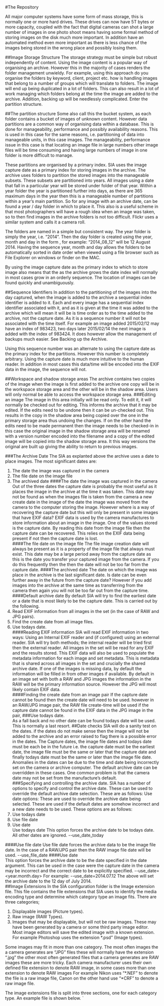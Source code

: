 #The Repository

All major computer systems have some form of mass storage, this is normally one or more hard drives. These drives can now have 5T bytes or more capacity, coupled with the fact that digital cameras can shot a large number of images in one photo shoot means having some formal method of storing images on the disk much more important. In addition have an automated method even more important as there is less chance of the images being stored in the wrong place and possibly losing them.

##Image Storage Structure
The storage strategy must be simple but robust independently of content. Using the image content is a popular way of organising an archive. However this in the majority of cases renders the folder management unwieldy. For example, using this approach do you organise the folders by keyword, client, project etc. how is handling images that belong to a number of groups which will translate to folders. The image will end up being duplicated in a lot of folders. This can also result in a lot of work managing which folders belong at the time the image are added to the archive. Addition, backing up will be needlessly complicated. Enter the partition structure.    

##The partition structure
Some also call this the bucket system, as each folder contains a bucket of images of unknown content. However data partitions are a common way of organising data within a database. This is done for manageability, performance and possibly availability reasons. This is used in this case for the same reasons, i.e. partitioning of data into manageable units, in this case images. The manageability, performance issue in this case is that locating an image file in large numbers other image files will be time consuming and having large numbers of image in one folder is more difficult to manage.

These partitions are organised by a primary index. SIA uses the image capture date as a primary index for storing images in the archive. The archive uses folders to partition the stored images into the manageable subsets. These subsets are partitioned into years. All images using a date that fall in a particular year will be stored under folder of that year. Within a year folder the year is partitioned further into days, as there are 365 maximum days in the year then this is a manageable number of partitions within a year’s main partition. So for any image with an archive date, can be found a year / day folder in which to place it. This also is a useful scheme in that most photographers will have a rough idea when an image was taken, so to then find images in the archive folders is not too difficult.
Flickr uses a similar system and calls it a camera roll.
 
The folders are named in a simple but consistent way. The year folder is simply the year, i.e. “2014”. Then the day folder is created using the year, month and day in the form <year>_<month>_<day>, for example: “2014_08_12” will be 12 August 2014. Having the sequence year, month and day allows the folders to be automatically sorted in date order when viewed using a file browser such as File Explorer on windows or finder on the MAC. 

By using the image capture date as the primary index to which to store image also means that the as the archive grows the date index will normally in most cases grow in an orderly sequence.
The location of images can be found quickly and unambiguously. 

##Sequence Identifiers
In addition to the partitioning of the images into the day captured, when the image is added to the archive a sequential index identifier is added to it. Each and every image has a sequential index identifier associated with it, and as it is given at the time it was added to the archive which will mean it will be is time order as to the time added to the archive, not the capture date.  As it is a sequence number it will not be associated with the time itself. For example an image added 2015/02/12 may have an index of 983423, two days later 2015/02/14 the next image is added with the index of 983424. It does however allow the management of backups much easier. See Backing up the Archive. 

Using this sequence number was an alternate to using the capture date as the primary index for the partitions. However this number is completely arbitrary. Using the capture date is much more intuitive to the human reader. In addition in most cases this data/time will be encoded into the EXIF data in the image, the sequence will not. 

##Workspace and shadow storage areas
The archive contains two copies of the image when the image is first added to the archive one copy will be in the workspace storage area and the other will be in the shadow area. Users will only normal be able to access the workspace storage area.
###Editing an image
The image in this area initially will be read only. To edit it, it will normally be checked out for editing. This informs the archive that it may be edited. If the edits need to be undone then it can be un-checked out. This results in the copy in the shadow area being copied over the one in the primary storage area thus undoing the changes. If on the other hand the edits need to be made permanent then the image needs to be checked-in in this case the original image in the shadow storage area will be renamed with a version number encoded into the filename and a copy of the edited image will be copied into the shadow storage area. It this way versions the original are built up giving the ability to return to previous images.
      
###The Archive Date
The SIA as explanted above the archive uses a date to place images. The most significant dates are:
1.	The date the image was captured in the camera
2.	The file date on the image file
3.	The archived date
####The date the image was captured in the camera
Out of the three dates the capture date is probably the most useful as it places the image in the archive at the time it was taken. This date may not be found as when the images file is taken from the camera a new create date in the image of the date the image was moved from the camera to the computer storing the image. However where is a way of recovering the capture date but this will only be present in some images that have EXIF data? EXIF data is used by the camera manufactures to store information about an image in the image. One of the values stored is the capture date. By reading this date from the image file then the capture date can be recovered. This relies on the EXIF data being present if not then the capture date is lost.   
####The file date on the image file
The file image creation date will always be present as it is a property of the image file that always must exist. This date may be a large period away from the capture date as this is the date you transfer your captured image from the camera. If you do this frequently then the then the date will not be too far from the capture date.
####The archived date
The date on which the image was place in the archive is the last significant date. Is date can be even further away in the future from the capture date? However if you add images into the archive at the same time as transferring from the camera then again you will not be too far out  from the capture time.
####Default archive date
By default SIA will try to find the earliest date or a date that is most likely to be the capture date. This is carried out by the following.
1.	Read EXIF information from all images in the set (in the case of RAW and JPG pairs).
2.	Find the create date from all image files.
3.	Use todays date.   
####Reading EXIF information
SIA will read EXIF information in two ways: Using an Internal EXIF reader and (if configured) using an external reader. SIA will try both methods; the internal reader will be tried first then the external reader.  All images in the set will be read for any EXIF and the results stored. This EXIF data will also be used to populate the metadata information for each image and set metadata. This is metadata that is shared across all images in the set and crucially the shared archive date.  If one of the images is missing data, by default the information will be filled in from other images if available. By default in an image set with both a RAW and JPG images the information in the RAW will be the primary information source. However the JPG will most likely contain EXIF data.  
####Finding the create date from an image pair
If the capture date cannot be found then the create date will need to be used. however in an RAW/JPG image pair, the RAW file create-time will be used if the capture date cannot be found in the EXIF data in the JPG image in the pair,
###Use todays date.   
As a fall back and no other date can be found todays date will be used. This is normally a last resort. 
##Date checks
SIA will do a sanity test on the dates. if the dates do not make sense  then the image will not be added to the archive and an error raised to flag there is a possible error in the dates. The Capture dates, the image file dates and todays date must be each be in the future i.e. the capture date must be the earliest date, the image file must be the same or later that the capture date and finally todays date must be the same or later than the image file date.
Anomalies in the dates can be due to the time and date being incorrectly set on the camera or archive computer. The default archive date can be overridden in these cases. One common problem is that the camera date may not be set from the manufacture’s default.      
###Specifying and controlling the archive date.
SIA has a number of options to specify and control the archive date. These can be used to override the default archive date selection. These are as follows:
Use date options:
These are used to override the archive date being selected. These are used if the default dates are somehow incorrect and a new date needs to be used. These options are as follows:
1.	Use todays date
2.	Use file date
3.	Use date  
Use todays date
This option forces the archive date to be todays date. All other dates are ignored.
--use_date_today

####Use file date
Use file date forces the archive data to be the image file date. In the case of a RAW/JPG pair then the RAW image file date will be used.
--use_file_date
####Use date  
This option forces the archive date to be the date specified in the date argument. This can be used in the case were the capture date in the camera may be incorrect and the correct date to be explicitly specified.
--use_date=<year.month.day>
For example:
--use_date=2014.07.12
The above will set the archive date to the 12 day of July 2014.  
##Image Extensions
In the SIA configuration folder is the Image extension file. This file contains the file extensions that SIA uses to identify the media encoding type and determine which category type an image fits. There are three categories;
1.	Displayable images (Picture types). 
2.	Raw image (RAW Types).
3.	Images that may be displayable, but will not be raw images. These may have been generated by a camera or some third party image editor. Most image editors will save the edited image with a known extension. For example Photoshop uses the extension *.psd” (Image types).

Some images may fit in more than one category. The most often images the a camera generates are “JPG” files these will normally have the extension “.jpg” the other most often generated files that a camera generates are RAW images these are more tricky. Each camera manufacturer uses their own defined file extension to denote RAW image, in some cases more than one extension to denote RAW images For example Nikon uses “*.NEF” to denote the file is a raw image file, Canon on the other hand use “*CRF” to denote a raw image file.

The image extensions file is split into three sections, one for each category type. An example file is shown below.
`
<!-- Raw image (RAW Types)-- > 
Dng=raw,Adobe Digital Negative
NEF=raw,Nikon RAW
CRF=raw,Canon RAW

<!-- Images that may be displayable, but will not be raw images. (Image types) -- > 
Bmp=img,Bitmap
Jpg=img,Joint Photograohic Experts Group

<!-- Displayable images (Picture types) -- > 
Gif=pic,Graphics Interchange Format
Jpg=img,Joint Photograohic Experts Group
`

As new extensions are created by camera manufactures and photo editor authors, then this file may be update to reflect the new changes. 

##Managed and un-managed images
SIA provides managed and un-manage versions of each image in the archive. Images for each type are stored to different separate areas. The managed image is stored within the archive. the un-managed images are stored in an area that is easily accessible to the user.   
When a new image is added to the archive it becomes managed.  SIA will assign a unique number to the image and tracked within the archive and is normally not viewable by anyone. At the same time the image is added a viewable/editable version is also added in the un-managed area. The user of the archive is able to view and edit the un-managed images even delete them with no impact on the archive. This un-managed images can be refreshed from the managed images at any time. The managed version on the other hand should never be accessed by the user and must never be modified. If an un-managed image is edited and the changes need to be archived, then the images can be checked-in to the archive. When the image is checked-in a copy of the unmanaged image is placed in the managed area of the archive with a version number as part of the file name. This will prevent the original version of the image not to be over written and identify the new version. A unique number is then added and the new image is tracked within the archive.
##Backing up and Mirroring
When a managed image is added to the archive all mirrors automatically updated with the new image. This ensures that more than one copy of the managed image exists in almost real-time.
When backing-up to off-line media such as Blu-Ray as each unique image is added to the archive   

##Database support for metadata in SIA
Once the metadata for each image has been captured some means of storing and accessing that data needs to be found. The metadata lends itself to a number of methods for both accessing and the storage of the metadata information.
SIA supports three types of storage:
1.	XML files
2.	CSV files
3.	SQLite database
Each has advantages and disadvantages. Using the three methods can help to mitigate some of the disadvantages and support other storage methods and access methods. Each will be described in detail in the following sections.
###XML files
XML stands for Extensible Mark-up Language (XML). This is a mark-up language that defines a set of rules for encoding documents in a format that is both human readable and machine readable i.e. readable by a computer. The standard for XML is defined in the XML 1.0 Specification produced by the World Wide Web Consortium (W3C). This format can be easily converted into HTML web pages. This conversion is common, so common that tools such as XSL parses have been developed to make the process easier.
There disadvantage is that they are slow to search as each file will need to be opened, read and closed. An archive will have a large number of files to read thus a time consuming process compared to accessing a database to carry out a similar search.  
T####he XML Database
This essentially is a collection of XML files placed in folders in a consistent way. This allows the XML files to be accessed effectively. Any software tool using the XML files will be able to do so by following the access rules.
These rules are as follows:
Each image has a XML file with its metadata. This will always contain the identification information for the image. The file name for the XML file is the full filename with extension plus “.xml”. For example: the image file “DSC_1234.jpg” will have a xml called “DSC_1234.jpg.xml”. The image set will also have an XML metadata file, the will a file name of the main image filename without the extension. For example: the image “DSC_1234” will have a xml file called “DSC_1234.xml”.
These xml file will be stored in the day folder in which the image resides. Each day folder will contain a folder called “.metadata” the dot at the start makes the folder hidden. Under this folder will be another folder called xml under this folder the xml files will be stored.

###CSV files
CSV file are a comma separated value (CSV) files. Also the format may be called character separated values, because the separator character does not have to be a comma, this is the case of SIA. The files stored tabular date in plain text form. CSV file can be imported into both spread sheet applications such as Excel and databases such as Access. This includes importantly SQLite; CSV files can be used to provide a backup for SQLite.
####The CSV Database
 The CSV file database, like the XML database is a collection of plain files. In this case CVS Formatted files. Unlike XML there will be one file per set of Metadata attributes for the day set of images. Each image attributes will be contained in one line in the CSV file. The sets of attributes will be connected by a sequence number which is the first field in each row. If a set of attributes are not available then they an entry with the sequence identification is added but the value can be blank. So in each day folder will contain a CSV folder under the metadata directory. This CSV folder will contain the following data sets:  
1.	File Properties
2.	Asset Properties
3.	Camera Information
4.	Copyright Properties
5.	GPS Properties
6.	Media Properties
Each data set will be contained in one CSV file. The data sets contained in the CSV files will reflect the same data held in the SQLite tables. 

###SQLite database
SQLite is an open source database that is used in both large and small systems. Adobe uses it for Lightroom. Lightroom is Adobe’s archiving application. Another user of SQLite is the programing language Python. A SQLite database can be easily access using python. As this database is popular and completely free unlike a number of other databases it has a large following.  The main advantage of a database is that the data it holds can be searched and sorted much quicker than a flat file database. Data can be queried using SQL and applications can be made to use the data quickly. The disadvantages is that the database system are more complex to setup. Damage to a database affects virtually all the systems using it.
##Sequence Identifiers
 Each image in the archive is uniquely identified by a sequence number. This is then used to cross reference images within the databases. The databases generate this number to two ways, the SQLite database will generate this number as a unique number primary number key in the Asset Properties table. All other tables in the database will then contain this number as their primary key. Each image in the database must be referenced in the Asset Properties table all other tables it can be optional. The Asset Properties table will contain the full path to the image in the archive and an index that performs the reverse in that given an image path it will return the sequence number.

In the case of the SQLite database, the database can generate this unique sequence number and carry out the indexing into the other tables and maintain a link to the actual image in the archive. Flat File database such as the XML and CVS databases cannot do this directly. The reason being is  that that there is a set of CSV files per day and the sequence numbers are generated at the time the image is placed in the archive not the date the image was take. The sequence numbers are not guaranteed to be in any order.  To solve this problem SIA maintains a file based sequence number lookup. Given a sequence number the lookup will return the full archive path. To carry out the reverse, you will start with the archive so the folder the correct CSV is known the Asset Properties CSV file will be ion image file name order so finding the sequence file number is trivial.
##Archive integrity
One main function of an image archive is to safe guard the images within it. The archive can be damaged either intentionally or unintentionally at any time. If damage is done to the archive, the first thing for the archive to do is to inform you, the user, as soon as possible that the damage has taken place. The next thing is to inform you what damage has been done, then lastly help you fix the damage.
 
SIA has mechanisms to monitor the integrity of the archive by recording the times that images are modified. In addition maintains a file map of the archive with both a CRC and MD5 checksums of each file in the archive. If the file map of the archive does not match the contents of the archive then these differences can be listed. Sometime these differences are relatively harmless, such as an image being modified without being marked as checked-out; on the other hand whole years’ worth of images may be missing. The file map will highlight this change. From the users point of view missing a year may not be seen until images from that year are needed, along period time may have passed before the damage may be apparent.  Once the damage is identified a file list of damaged or missing files can be generated and the archive can be repaired from an archive mirror by copying the file back into the archive. A full integrity check can then be made of archive to verify that the repair was successful.  
##Hook scripts
A hook script is a program triggered by an archive repository event , such as an image being about to be processed  to be put into the  archive. This is for example a point where if the image say a RAW  type then a picture type may be generated so both can be archived as a RAW/Picture pair.

##Backups
Backups are an important part of the workflow in that they help to under pin the integrity of the archive. Depending on the value placed on the images in the archive, ideally at least three backups copies of the photos, so if one backup is lost, two backups remain. This comes from safety critical system where all critical system is in triplicate. If one system fails two are still operational. In the case of an aircraft, all critical system is in sets of three, if one system is lost two remain. The aircraft is not relying on one system. One system is in use and one system is a backup. It the aircraft flies without the backup if the system in use fails then this may lead to disaster. The same is true for the integrity of the archive. Another consideration is the location of the backups and time between backups.
##Backup location
The location of the backups is a consideration when creating a backup system. The metaphor “having all ones eggs in one basket” is a good one.  If the entire backup sets and the computer containing the archive is lost say by a fire or stolen is in one location. Having another set of backups is a prudent strategy.  This normal case for backups and so are characterised into to two sets:

1.	On-site - Backups are normally in the same location of the computer containing the archive.

2.	Off-site - Backups are normally not in the same location of the computer containing the archive.

###On-site Backups 
On-site backups (direct backups) are normally quickly available to use in the case of a failure in the integrity of the archive. These are the first line of backups. These backups are normally hard disks that mirror the main archive. These are not part of a RAID system but run alongside the RAID. A RAID system can run without any support from SIA and is part of the archive computers hard disk system. Using a RAID system is useful in insuring the integrity of the primary archive hard drive, however it cannot guard against accidental data corruption.
The direct mirror disk can be a second hard disk,  USB disk or a network disk, it is does need to be quite fast and available at all times the main archive is available.  
###Off-site Backups
Off-site Backups (indirect backups) are normally not as quickly available.  If the entire backup and the computer containing the archive is lost. Then the second line of backups will remain to re-build the archive. This is easily achievable using a cloud backup system. This requires the internet to be available. The data it transmitted to a remote hard disk. As the internet is much slower than a local hard drive the data is sent at a slower rate than a direct mirror disk and the data is sent indirectly to the remote drive. 
####Off-line backups
These are backups that are not available directly. The archive data is contained on Off-line such as Tapes, DVDs or Blu-ray. The data will need to be copied back on to the on-line system in order to use. This is a third line of backups and slow to recover the data but is used for archiving and the last stop disaster recovery. However this form of backing up the archive may be the most reliable in that the media can be the most robust. For example Blu-ray disks can have a data retention time of tens of years.
SIA backup support
SIA supports both direct and in-direct backups as part of the normal workflow of placing an image in the archive. As each image is added to the main archive it is also copied into the direct backup and indirect targets. Off-line media is handled separately
SIA Online backups
SIA provides the facilities for online backup thought the use of data mirrors. A data mirror provides a complete copy of a set of data. Then as the target set of data changes so the changes are reflected in the mirrored data in near real time. The data set changes are synchronised with the mirror.
The Mirror provided by SIA is not a true mirror as a true data mirror is the replication of logical disk volumes onto separate physical hard disks in real time to ensure continuous availability of the data using physical hardware. It is most commonly used in RAID 1 where two physical hard disks mirror each other. The user can be unaware that the data is being mirrored and in the case of a disk failure, the failed disk is replaced with a new one and the mirror is re-established by the good disk copying all the data to the new disk until all the data is back in sync.    
The type of mirror provided by SIA is known as file shadowing. This type of mirroring operates at the file level and needs no additional hardware. As the files in the target data set changes the changes are reflected in the file mirror. The target date in this case is the Image Archive and the data set is the entire archive. The archive can be then mirrored on another disk so if the main disk becomes faulty the archive is safely contained in the file mirror. Once the faulty disk is repaired or another location is found for the primary archive then the archive can be restored from the mirror by simply copying the files back into position relative to the root archive folder.
Recovery point object
Recovery point object or RPO is defined as the maximum tolerable period in which data might be lost from an IT service due to a major incident. In the context of the archive it is the time taken to re-sync the mirrors. 
Synchronous and Asynchronous Mirrors
This refers to how the data is written to the mirror. A Synchronous mirror is where as each file is copied into the Archive it is also written to the mirror. This reduces the RPO to the time taken to write the file copy to the mirror. The only better RPO time would be if the primary Archive is located on a mirrored disk where the RPO will be almost zero.  The down side is that the location of the mirror must have fast write times and always available. It the data cannot be written then the archive will stall i.e. the current archive operation will not complete until the mirror is able to write the file. This means a second hard drive is probably the best option for this type of mirror.
An Asynchronous mirror is updated periodically. The period may be within seconds; however the process that copies the files will not be the process controlling the archive. If the copy process stalls then the archive is unaffected. When the copy process is resumed then the process will needs to catch up the copying operation until the files are back in sync.
Direct and Indirect Mirrors       
This refers to how the data is written. A direct mirror writes the data directly to the mirror. An indirect mirror will have the data written to a staging folder so the data can be read asynchronously to be then written to the mirror. This method is like a print queue where the print jobs are queued for printing on the printer. The printer is a show device so the queue is there so users can print out a document then carries on working while the printer is printing. Once the print job completes the document can be delivered to the user. SIA supports internet and intranet based mirrors, the internet is not as fast as a hard drive so like the printer files written across the internet need to be queued in a staging area. An Synchronous write from the archive can be used to write the file to be mirrored to the staging area as this is a fast operation. However the process reading it from the staging area to the remote mirror can take as much time as needed. The down side is that the remote mirror cannot be synchronised as quickly as an On-Site local mirror.   
SIA backup support
SIA supports both direct and in-direct backups as part of the normal workflow of placing an image in the archive. As each image is added to the main archive it is also copied into the direct backup and indirect targets. Off-line media is handled separately. 
Direct backups
SIA only needs the destination folder on the hard drive of where the mirror is to be placed. Whenever a new image is added SIA automatically copied the image and associated files to the direct mirrors. This increases the time to archive an image but guarantees the mirror is up-to-date.
Indirect backups
Indirect mirrors are slightly different; each indirect mirror is associated with a staging folder. This folder acts as a temporary store for the images. The images are copied by SIA automatically to a staging folder along with information as to the location in the indirect mirror of where the image is located.  A second process then transfers the images and associated files indirectly to the indirect mirror using the location information. This acts as a buffer between the copying from the archive and potently moving over the internet at a much slow speed. In Addison if the internet is not available then the indirect updates can be resumed when the internet 
Off-line backups
An off-line backup is here the media containing the backup data is not immediately available. This normally refers to tape backups but can also refer to CD, DVD or Blu-ray and additionally USB hard drives.
Backup spanning
The backup media may or may not span the entire archive. for example a large USB  hard drive may easily contain the complete backup of the archive, however a DVD or even a Blu-ray probably not contain the complete backup necessitating a set of media to span the entire backup data set. This set of media is generally called a Volume Set. Each an item of media such as a DVD is called a Volume and labelled sequentially from 1 to the maximum required to contain the backup. SIA provides a method generating a volume set using temporary hard disk space to generating the volumes to then be copied on the target media.
For example, if you have an archive covering 340 Giga Bytes of storage. To create a Blu-ray set of archival disks will require 14 25 Gb Blu-ray Disks or 7 50 Gb Blu-ray Disks.  A hard Disk with at least 340 Gigi bytes is requited to create a staging area for the Volume set.
From the command line enter the following:
siasdmin –backup –all –archive=”c::\images” –target=”c:\temp\backups”

Data backed-up
In order to reliably restore an archive from a backup all key information needs to be backed-up however some data need not be backed up as it is regenerated by the archive as part of the restoration process.
Data needing to be backed up:
1.	All Images including the version set.
2.	All metadata.
3.	All Image change history.
Optional data such as summary logs can also be backed-up this will include the following:
1.	Summary and details session logs
2.	Application logs.
System Data, This is data that the system needs to operate is the same manner as before the system was backed-up then the backed-up data applied in the restoration process.
Indexed back-ups
All the images in the archive are indexed using an incrementing sequence Number. The first image has an index of 0 (zero) the next is 1 (one) etc. These will therefore increment in ascending order over time. This enables backups to backup    
Backing-up using the  

Verification
When the files are copied to the mirror SIA can verify that the file was successfully copied to the mirror and that the CRC checksums on both files agree. However, if the coping of files is carried out by a second process then that process must also carry out the verification operation as it has control of the mirroring activity. To help these processes, SIA provides the size, modification date and the CRC as part of the data passed in the staging area.
Backup Configuration   
This section details how the backup mirror options can be tailored to your requirements. These options are contained in a configuration file located in the SIA configuration folder. This file is named “mirror.dat”
The configuration file can contain a number of mirrors each of which is identified by a name. This name is then followed by a list of comer separated options. These are as follows:
1.	Direct or Indirect (direct|indirect)
This will switch between direct or indirect copying of files.
2.	The path to the mirror or staging area
This will be where the root folder of the mirrored archive or the root staging folder.
3.	Mirror type (mirror|stage)
This will switch between a direct mirror of the archive or a staged copy of the archive.
4.	Verify (on|off)
Whether the files passed to the staging area or mirror are verified that there are copied correctly without error. 
An example mirror will look like the following:
Secondary=direct,/backup/archive001,mirror,true
In this case:
 The name of the mirror is Secondary
The mode of mirroring is direct writes
The path is to a backup disk called backup and the root of the archive is Archive001
The type of mirror is a standard file mirror
Verification is on.
Mirror commands
In order to manage the Mirrors a number of commands are available to carry out action on mirrors, these are as follows:
Initialise Mirror
This command is used to initialise a mirror. When a mirror is defined in the configuration it will be empty. In order to get the Mirror in sync with the Master archive then the Mirror needs to be initialised. This command provides that function.
sia –mirror_initialise=<mirror name>
Verify Mirror
This command is used to verify that a mirror is in sync with the master archive
CheckDisk
History    
Versioning	
One common task to be carried out in digital photography is to edit images. This may be to remove spots on the image or may be to enhance it in some way. There may in the future a need to go back to the original or a version (revision) of an image. This will likely be the case if you have watermarked images in order to safeguard them then putting them up on the web.  In the future you will probably need to go back to the un-watermarked version in order to view these images without the watermark. This is where a version (or revision) control system comes in.
A Version control system is a system that tracks incremental versions of files, in this case image files. This image is placed in the archive system (added) which will be the original version. When you need to make a change you tell the system you wish to edit an image. You do this by checking the image out of the archiving system. The command is normally “checkout” or “get”; this will mark the images as being edited. If you or someone else tries to check the image out the system again it will report that it’s checked out for editing. This prevents two versions being edited simultaneously from the same image. When you have finished editing you use the command “checkin” or put; this will tell the system that editing is finished and you wish to put the image back into the system.  The system will make the last current image a new version and the newly edited version the current version. If you make a mistake and wish to un-edit the image the command “uncheck” or “unget”; will replace the edited version with the last unedited version thus undoing your edits. To get an old version you can use “chechout” followed by the version number.  
SIA  Revision Management
SIA versions image in the way described above:  To edit an image you will need to check it out. The command “checkout” will create a new temporary version in the hidden data folder. This makes sure there are at least two copies of the original version.  You can then edit the image. Once finished editing to add the new version into the system you need to check it in using the “checkin” command.  SIA creates the new version 
A Version control system is a system that tracks incremental versions of files, in this case image files. This image is placed in the system (added) which will be the original version. When you need to make a change you tell the system you wish to edit an image. You do this by checking the image out. The command is “checkout” or “co” is the shorthand does this; this will mark the images as being edited. If you or someone else tries to check the image out the system again it will report that it’s checked out for editing. This prevents two versions being edited simultaneously from the same image. When you have finished editing you use the command “checkin” or “ci” for shorthand, this will tell the system that editing is finished and you wish to put the image back into the system.  The system will make the last current image a new version and the newly edited version the current version. If you make a mistake and wish to un-edit the image the command “uncheck” or “uc” will replace the edited version with the last unedited version thus undoing your edits.
Viewing versions
Versions of an image can as a last resort in the data folder under a second folder labelled the same as the image filename. For example; an image name of “DSC_1325.jpg” with two  version of the image; will have a corresponding folder name “.data/DSC_1325.jpg containing DSC_1325[1].jpg and the current image will be in “.data with a filename DSC_1325.jpg. If then only one version of an image then the versions folder will not exist.    
Revision History
Your SIA repository is like a time machine. It keeps a record of every change ever committed and allows to the explore this history by examining previous versions of images as well as the metadata associated with them.
SIA Revision History
SIA provides two methods of viewing this history. The first is a general activity log of all the changes made on the images in archive. These changes  are also known as Events. The second is a log of events on a per image bases.
Note the history log is separate from the application event log. The application event log is more of a means of tracking how the SIA application is functioning. The history logs are focused on the images themselves. The application log will however overlap by logging actions preformed on images.   
The History is contained in CSV files which can be easily imported into a spread sheet application.  The general activity log is also used by SIA way of catching up changes, if a remote mirror is not contactable for a long period of time and the staging folder becomes full the archive will need to catch up with the possibly of a large number of files to be transfer to the mirror when it does come back on line. 
The general history log will over time become large so to manage this the general history log will be split into a daily log, and if the daily log grows too large then the daily log will be split into smaller file will a number appended to the end. These will take the form:
 hist<year><month><day>_<number>.log  
For example a log created on 23 09 2014 will be:
Hist20140923_1.log
The image history logs will hopefully not grow too large so will be contained in a single file with the image name simply encoded within it.  The encoding will simply take the image file and append “.hst” on the end. For example the file DSC_1276.jpg will have a history file of DSC_1276.jpg.hst. These history files will be contained in the “.metadata” folder within the image folder. 



Appendix A
Support Tools
These tools are designed to support the main SIA.
idxlookup
This is a command line tool that is used to return a sequence number or set of sequence numbers given one or more image paths. 
Imagelookup 
This is a command line tool that is used to return one or more image paths given one or more sequence numbers.  
Appendix B
Image Properties
File Properties
These properties are attributes of the image file. There may be more than one image file in the group therefore these properties are unique to the file. The Metadata ID and Group Id connect the Image file to the Image Group and Metadata. All the properties are obligatory. The values are generated automatically by SIA.
1.	Image Id 		
2.	Filename	
3.	File path	
4.	Original Name
5.	Unique Id
6.	Media Type
7.	Md5
8.	CRC
9.	File Size
10.	Date Create
11.	Date Modified
12.	Date Added
13.	Metadata Id
14.	Group ID
Property description
This section describes the details of each of the file properties. 
Image Id
This is the unique image identifier. This also is the sequence number for the image is the database.
Filename
This is the current images files achieved file name. this may not be the original name.	
File path
This is the relative path to the image into the archive. This path is relative to the archives root folder.
Original Name
This is the image file original file name. This name is normally the name given to it by the camera. 
Unique Id
This is the images unique id, also called the UUID (Universally unique identifier).
Media Type
This is the media type i.e. RAW, JPG TIFF etc.
Md5
The MD5 hash value checksum. This is used to verify the data integrity of the image. If the image is changed intentionally or unintentionally the hash value will change. 
CRC
This is also used to verify the data integrity of the image. This is quicker but less rigorous.
File Size
The size in bytes, of the image file.
Date Create
The date the file was created.
Date Modified
The date the file was last modified.
Date Added
The date added to the archive.
Metadata Id
The unique key into the metadata associated with this image file.
Group ID
The unique key into the group information associated with this image file.
Asset Properties
1.	Metadata Id
2.	Title
3.	Label
4.	Rating
5.	Tags
6.	Comment
7.	Date Create
8.	Date Modified
9.	Date Added
10.	Description
Metadata Id
Title
Label
Rating
Tags
Comment
Date Create
Date Modified
Date Added
Description

Camera Information
1.	Metadata Id
2.	Maker
3.	Model
4.	Software
5.	Source URL
6.	EXIF Version
7.	Capture Date
8.	Exposure Program
9.	ISO Speed Rating
10.	Exposure Bias
11.	Exposure Time
12.	Aperture
13.	Metering Mode
14.	Light Source
15.	Flash
16.	Focal Length
17.	Sensing Method
18.	Digital Zoom
Metadata Id
Maker
Model
Software
Source URL
EXIF Version
Capture Date
Exposure Program
ISO Speed Rating
Exposure Bias
Exposure Time
Aperture
Metering Mode
Light Source
Flash
Focal Length
Sensing Method
Digital Zoom

Copyright Properties
1.	Metadata Id
2.	Author
3.	Copyright
4.	Usage Rights
5.	Copyright URL
Metadata Id
Author
Copyright
Usage Rights
Copyright URL

GPS Properties
1.	Metadata Id
2.	Latitude
3.	Longitude
4.	GPS Time Stamp
Metadata Id
Latitude
Longitude
GPP Time Stamp

Media Properties
1.	Metadata Id
2.	Width
3.	Height
4.	Resolution
5.	Depth
6.	View Rotation
7.	Sample Colour
8.	Page
9.	Colour Space
10.	Compression
11.	Primary Encoding
Metadata Id
Width
Height
Resolution
Depth
View Rotation
Sample Colour
Page
Colour Space
Compression
Primary Encoding
Appendix C
These keywords are the properties SIA
The keywords used by the metadata template files are as follows:
Asset Properties
Sequence Id
File name
File path
Original Name
Unique Id
Label
Rating
Media Type
MD5
CRC
File Size
Date Create
Date Modified
Date Added
Description

Camera Information
Sequence Id
Maker
Model
Software
Source URL
Exif Version
Capture Date
Exposure Program
ISO Speed Rating
Exposure Bias
Exposure Time
Aperture
Metering Mode
Light Source
Flash
Focal Length
Sensing Method
Digital Zoom
Media Properties
Sequence Id
Width
Height
Resolution
Depth
View Rotation
Sample Colour
Page
Colour Space
Compression
Primary Encoding
GPS Properties
Sequence Id
Latitude
Longitude
Altitude
Not in the source
GPS Time Stamp
Copyright Properties
Sequence Id
Copyright
Usage Rights
Copyright URL
